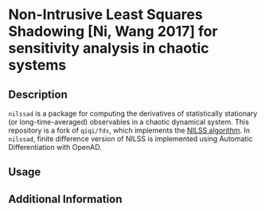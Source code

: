 # Non-Intrusive Least Squares Shadowing [Ni, Wang 2017] for sensitivity analysis in chaotic systems

## Description

`nilssad` is a package for computing the derivatives of statistically
stationary (or long-time-averaged) observables in a chaotic dynamical
system. This repository is a fork of `qiqi/fds`, which implements the 
[NILSS algorithm](https://arxiv.org/pdf/1611.00880.pdf). 
In `nilssad`, finite difference version of NILSS
is implemented using Automatic Differentiation with OpenAD. 


## Usage

## Additional Information



